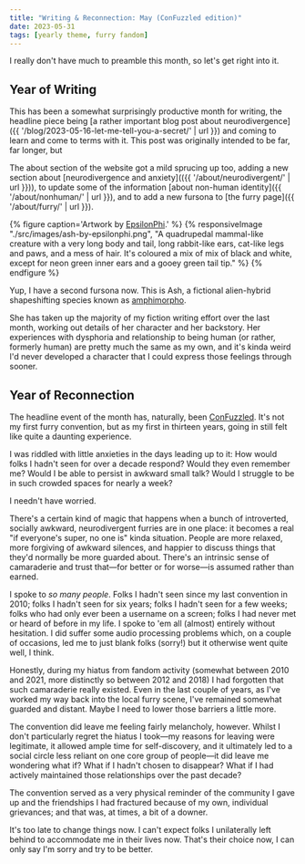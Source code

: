 ```yaml
---
title: "Writing & Reconnection: May (ConFuzzled edition)"
date: 2023-05-31
tags: [yearly theme, furry fandom]
---
```


I really don't have much to preamble this month, so let's get right into it.

## Year of Writing

This has been a somewhat surprisingly productive month for writing, the headline piece being [a rather important blog post about neurodivergence]({{ '/blog/2023-05-16-let-me-tell-you-a-secret/' | url }}) and coming to learn and come to terms with it. This post was originally intended to be far, far longer, but

The about section of the website got a mild sprucing up too, adding a new section about [neurodivergence and anxiety](({{ '/about/neurodivergent/' | url }})), to update some of the information [about non-human identity]({{ '/about/nonhuman/' | url }}), and to add a new fursona to [the furry page]({{ '/about/furry/' | url }}).

{% figure caption='Artwork by <a href="https://ko-fi.com/epsilonphi">EpsilonPhi</a>.' %}
{% responsiveImage "./src/images/ash-by-epsilonphi.png", "A quadrupedal mammal-like creature with a very long body and tail, long rabbit-like ears, cat-like legs and paws, and a mess of hair. It's coloured a mix of mix of black and white, except for neon green inner ears and a gooey green tail tip." %}
{% endfigure %}

Yup, I have a second fursona now. This is Ash, a fictional alien-hybrid shapeshifting species known as [amphimorpho](https://amphimorpho.carrd.co/).

She has taken up the majority of my fiction writing effort over the last month, working out details of her character and her backstory. Her experiences with dysphoria and relationship to being human (or rather, formerly human) are pretty much the same as my own, and it's kinda weird I'd never developed a character that I could express those feelings through sooner.

## Year of Reconnection

The headline event of the month has, naturally, been [ConFuzzled](https://confuzzled.org.uk). It's not my first furry convention, but as my first in thirteen years, going in still felt like quite a daunting experience.

I was riddled with little anxieties in the days leading up to it: How would folks I hadn't seen for over a decade respond? Would they even remember me? Would I be able to persist in awkward small talk? Would I struggle to be in such crowded spaces for nearly a week?

I needn't have worried.

There's a certain kind of magic that happens when a bunch of introverted, socially awkward, neurodivergent furries are in one place: it becomes a real "if everyone's super, no one is" kinda situation. People are more relaxed, more forgiving of awkward silences, and happier to discuss things that they'd normally be more guarded about. There's an intrinsic sense of camaraderie and trust that—for better or for worse—is assumed rather than earned.

I spoke to _so many people_. Folks I hadn't seen since my last convention in 2010; folks I hadn't seen for six years; folks I hadn't seen for a few weeks; folks who had only ever been a username on a screen; folks I had never met or heard of before in my life. I spoke to 'em all (almost) entirely without hesitation. I did suffer some audio processing problems which, on a couple of occasions, led me to just blank folks (sorry!) but it otherwise went quite well, I think.

Honestly, during my hiatus from fandom activity (somewhat between 2010 and 2021, more distinctly so between 2012 and 2018) I had forgotten that such camaraderie really existed. Even in the last couple of years, as I've worked my way back into the local furry scene, I've remained somewhat guarded and distant. Maybe I need to lower those barriers a little more.

The convention did leave me feeling fairly melancholy, however. Whilst I don't particularly regret the hiatus I took—my reasons for leaving were legitimate, it allowed ample time for self-discovery, and it ultimately led to a social circle less reliant on one core group of people—it did leave me wondering what if? What if I hadn't chosen to disappear? What if I had actively maintained those relationships over the past decade?

The convention served as a very physical reminder of the community I gave up and the friendships I had fractured because of my own, individual grievances; and that was, at times, a bit of a downer.

It's too late to change things now. I can't expect folks I unilaterally left behind to accommodate me in their lives now. That's their choice now, I can only say I'm sorry and try to be better.
